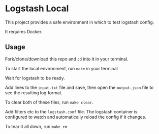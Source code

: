 # Logstash Local

This project provides a safe environment in which to test
logstash config.

It requires Docker.

## Usage

Fork/clone/download this repo and `cd` into it in your terminal.

To start the local environment, run `make` in your terminal

Wait for logstash to be ready.

Add lines to the `input.txt` file and save, then open the 
`output.json` file to see the resulting log format.

To clear both of these files, run `make clear`.

Add filters etc to the `logstash.conf` file. The logstash container
is configured to watch and automatically reload the config if
it changes.

To tear it all down, run `make rm`

